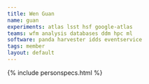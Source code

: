 ```yaml
---
title: Wen Guan
name: guan
experiments: atlas lsst hsf google-atlas
teams: wfm analysis databases ddm hpc ml
software: panda harvester idds eventservice
tags: member
layout: default
---
```


{% include personspecs.html %}
